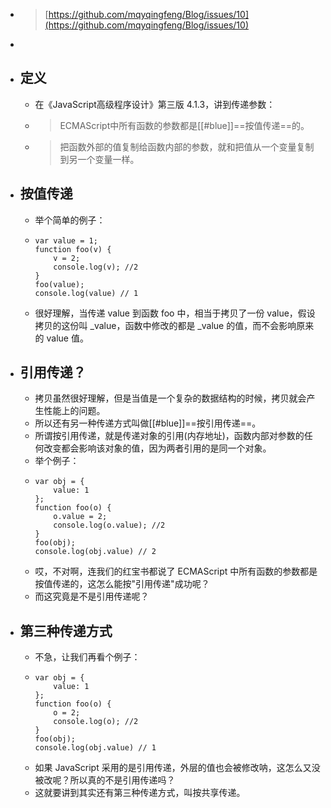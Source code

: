- > [https://github.com/mqyqingfeng/Blog/issues/10](https://github.com/mqyqingfeng/Blog/issues/10)
-
- ## 定义
	- 在《JavaScript高级程序设计》第三版 4.1.3，讲到传递参数：
	- > ECMAScript中所有函数的参数都是[[#blue]]==按值传递==的。
	- > 把函数外部的值复制给函数内部的参数，就和把值从一个变量复制到另一个变量一样。
- ## 按值传递
	- 举个简单的例子：
	- ```
	  var value = 1;
	  function foo(v) {
	      v = 2;
	      console.log(v); //2
	  }
	  foo(value);
	  console.log(value) // 1
	  ```
	- 很好理解，当传递 value 到函数 foo 中，相当于拷贝了一份 value，假设拷贝的这份叫 _value，函数中修改的都是 _value 的值，而不会影响原来的 value 值。
- ## 引用传递？
	- 拷贝虽然很好理解，但是当值是一个复杂的数据结构的时候，拷贝就会产生性能上的问题。
	- 所以还有另一种传递方式叫做[[#blue]]==按引用传递==。
	- 所谓按引用传递，就是传递对象的引用(内存地址)，函数内部对参数的任何改变都会影响该对象的值，因为两者引用的是同一个对象。
	- 举个例子：
	- ```
	  var obj = {
	      value: 1
	  };
	  function foo(o) {
	      o.value = 2;
	      console.log(o.value); //2
	  }
	  foo(obj);
	  console.log(obj.value) // 2
	  ```
	- 哎，不对啊，连我们的红宝书都说了 ECMAScript 中所有函数的参数都是按值传递的，这怎么能按"引用传递"成功呢？
	- 而这究竟是不是引用传递呢？
- ## 第三种传递方式
	- 不急，让我们再看个例子：
	- ```
	  var obj = {
	      value: 1
	  };
	  function foo(o) {
	      o = 2;
	      console.log(o); //2
	  }
	  foo(obj);
	  console.log(obj.value) // 1
	  ```
	- 如果 JavaScript 采用的是引用传递，外层的值也会被修改呐，这怎么又没被改呢？所以真的不是引用传递吗？
	- 这就要讲到其实还有第三种传递方式，叫按共享传递。